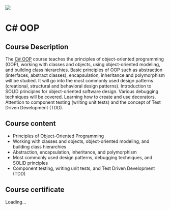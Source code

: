 ![](https://camo.githubusercontent.com/42a8354a436ef9f08168b5b971dbc7646ab3abfdf1056db81c3bdd5734b97e9f/68747470733a2f2f6e616b6f762e636f6d2f77702d636f6e74656e742f75706c6f6164732f323031342f30312f536f6674776172652d556e69766572736974792d4c6f676f2d626c75652d686f72697a6f6e74616c2e706e67)

# C# OOP

## Course Description


The [C# OOP](https://softuni.bg/trainings/3958/csharp-oop-february-2023) course teaches the principles of object-oriented programming (OOP), working with classes and objects, using object-oriented modeling, and building class hierarchies. Basic principles of OOP such as abstraction (interfaces, abstract classes), encapsulation, inheritance and polymorphism will be studied. It will go into the most commonly used design patterns (creational, structural and behavioral design patterns). Introduction to SOLID principles for object-oriented software design. Various debugging techniques will be covered. Learning how to create and use decorators. Attention to component testing (writing unit tests) and the concept of Test Driven Development (TDD).


## Course content

- Principles of Object-Oriented Programming
- Working with classes and objects, object-oriented modeling, and building class hierarchies
- Abstraction, encapsulation, inheritance, and polymorphism
- Most commonly used design patterns, debugging techniques, and SOLID principles
- Component testing, writing unit tests, and Test Driven Development (TDD)

## Course certificate

Loading...
